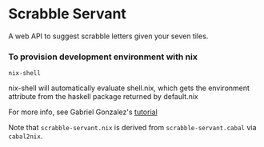 # Scrabble Servant

A web API to suggest scrabble letters given your seven tiles.

### To provision development environment with nix

`nix-shell`

nix-shell will automatically evaluate shell.nix, which gets the environment
attribute from the haskell package returned by default.nix

For more info, see Gabriel Gonzalez's [tutorial](https://github.com/Gabriel439/haskell-nix/)

Note that `scrabble-servant.nix` is derived from `scrabble-servant.cabal` via
`cabal2nix`.
